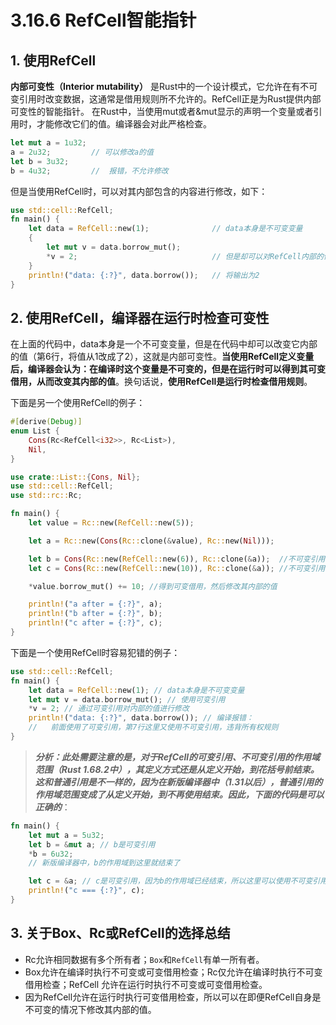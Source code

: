 # 3.16.6 RefCell智能指针

## 1. 使用RefCell

**内部可变性（Interior mutability）** 是Rust中的一个设计模式，它允许在有不可变引用时改变数据，这通常是借用规则所不允许的。RefCell正是为Rust提供内部可变性的智能指针。
在Rust中，当使用mut或者&mut显示的声明一个变量或者引用时，才能修改它们的值。编译器会对此严格检查。

```rust
let mut a = 1u32;
a = 2u32;         // 可以修改a的值
let b = 3u32;
b = 4u32;         //  报错，不允许修改
```

但是当使用RefCell时，可以对其内部包含的内容进行修改，如下：

```rust
use std::cell::RefCell;
fn main() {
    let data = RefCell::new(1);              // data本身是不可变变量
    {
        let mut v = data.borrow_mut();
        *v = 2;                              // 但是却可以对RefCell内部的值进行修改
    }
    println!("data: {:?}", data.borrow());   // 将输出为2
}
```

## 2. 使用RefCell，编译器在运行时检查可变性

在上面的代码中，data本身是一个不可变变量，但是在代码中却可以改变它内部的值（第6行，将值从1改成了2），这就是内部可变性。**当使用RefCell定义变量后，编译器会认为：在编译时这个变量是不可变的，但是在运行时可以得到其可变借用，从而改变其内部的值**。换句话说，**使用RefCell是运行时检查借用规则**。

下面是另一个使用RefCell的例子：

```rust
#[derive(Debug)]
enum List {
    Cons(Rc<RefCell<i32>>, Rc<List>),
    Nil,
}

use crate::List::{Cons, Nil};
use std::cell::RefCell;
use std::rc::Rc;

fn main() {
    let value = Rc::new(RefCell::new(5));

    let a = Rc::new(Cons(Rc::clone(&value), Rc::new(Nil)));

    let b = Cons(Rc::new(RefCell::new(6)), Rc::clone(&a));  //不可变引用
    let c = Cons(Rc::new(RefCell::new(10)), Rc::clone(&a)); //不可变引用

    *value.borrow_mut() += 10; //得到可变借用，然后修改其内部的值

    println!("a after = {:?}", a);
    println!("b after = {:?}", b);
    println!("c after = {:?}", c);
}
```

下面是一个使用RefCell时容易犯错的例子：

```rust
use std::cell::RefCell;
fn main() {
    let data = RefCell::new(1); // data本身是不可变变量
    let mut v = data.borrow_mut(); // 使用可变引用
    *v = 2; // 通过可变引用对内部的值进行修改
    println!("data: {:?}", data.borrow()); // 编译报错：
    //   前面使用了可变引用，第7行这里又使用不可变引用，违背所有权规则
}
```

> ***分析：此处需要注意的是，对于RefCell的可变引用、不可变引用的作用域范围（Rust 1.68.2中），其定义方式还是从定义开始，到花括号前结束。这和普通引用是不一样的，因为在新版编译器中（1.31以后），普通引用的作用域范围变成了从定义开始，到不再使用结束。因此，下面的代码是可以正确的***：


```rust
fn main() {
    let mut a = 5u32;
    let b = &mut a; // b是可变引用
    *b = 6u32;
    // 新版编译器中，b的作用域到这里就结束了

    let c = &a; // c是可变引用，因为b的作用域已经结束，所以这里可以使用不可变引用
    println!("c === {:?}", c);
}
```

## 3. 关于Box、Rc或RefCell的选择总结

- Rc允许相同数据有多个所有者；`Box`和`RefCell`有单一所有者。
- Box允许在编译时执行不可变或可变借用检查；Rc仅允许在编译时执行不可变借用检查；RefCell 允许在运行时执行不可变或可变借用检查。
- 因为RefCell允许在运行时执行可变借用检查，所以可以在即便RefCell自身是不可变的情况下修改其内部的值。
